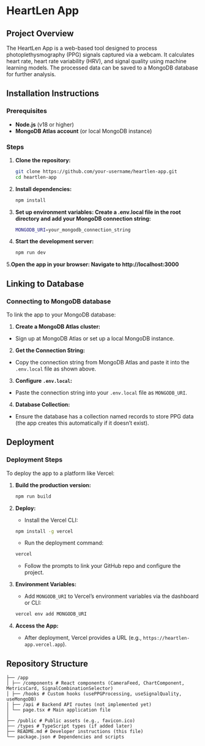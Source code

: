 # HeartLen App

## Project Overview

The HeartLen App is a web-based tool designed to process photoplethysmography (PPG) signals captured via a webcam. It calculates heart rate, heart rate variability (HRV), and signal quality using machine learning models. The processed data can be saved to a MongoDB database for further analysis.

## Installation Instructions

### Prerequisites
- **Node.js** (v18 or higher)
- **MongoDB Atlas account** (or local MongoDB instance)

### Steps
1. **Clone the repository:**
   ```bash
   git clone https://github.com/your-username/heartlen-app.git
   cd heartlen-app

2. **Install dependencies:**
   ```bash
   npm install
   
3. **Set up environment variables: Create a .env.local file in the root directory and add your MongoDB connection string:**
   ```bash
   MONGODB_URI=your_mongodb_connection_string

4. **Start the development server:**
   ```bash
   npm run dev

5.**Open the app in your browser: Navigate to http://localhost:3000**


## Linking to Database

### Connecting to MongoDB database

To link the app to your MongoDB database:
1. **Create a MongoDB Atlas cluster:**
- Sign up at MongoDB Atlas or set up a local MongoDB instance.

2. **Get the Connection String:**
- Copy the connection string from MongoDB Atlas and paste it into the `.env.local` file as shown above.

3. **Configure `.env.local`:**
- Paste the connection string into your `.env.local` file as `MONGODB_URI`.

4. **Database Collection:**
- Ensure the database has a collection named records to store PPG data (the app creates this automatically if it doesn’t exist).

## Deployment

### Deployment Steps

To deploy the app to a platform like Vercel:

1. **Build the production version:**
   ```bash
   npm run build

2. **Deploy:**
   - Install the Vercel CLI:
   ```bash
   npm install -g vercel
   ```

   - Run the deployment command:
   ```bash
   vercel
   ```

   - Follow the prompts to link your GitHub repo and configure the project.
   
3. **Environment Variables:**
   - Add `MONGODB_URI` to Vercel’s environment variables via the dashboard or CLI:
   ```bash
   vercel env add MONGODB_URI
   ```
   
4. **Access the App:**
   - After deployment, Vercel provides a URL (e.g., `https://heartlen-app.vercel.app`).



## Repository Structure
```
├── /app
│ ├── /components # React components (CameraFeed, ChartComponent, MetricsCard, SignalCombinationSelector)
│ ├── /hooks # Custom hooks (usePPGProcessing, useSignalQuality, useMongoDB)
│ ├── /api # Backend API routes (not implemented yet)
│ └── page.tsx # Main application file
│
├── /public # Public assets (e.g., favicon.ico)
├── /types # TypeScript types (if added later)
├── README.md # Developer instructions (this file)
└── package.json # Dependencies and scripts
```